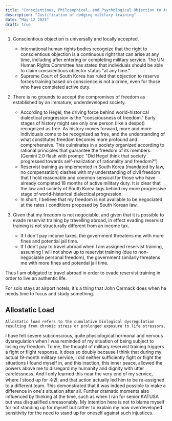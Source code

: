 ```yaml
---
title: "Conscientious, Philosophical, and Psychological Objection to Army Reservist Training"
description: "Justification of dodging military training"
date: "May 12 2025"
draft: true
---
```


1. Conscientious objection is universally and locally accepted.
    + International human rights bodies recognize that the right to conscientious objection is a continuous right that can arise at any time, including after entering or completing military service. The UN Human Rights Committee has stated that individuals should be able to claim conscientious objector status "at any time." 
    + Supreme Court of South Korea has ruled that objection to reserve forces training based on conscience is not a crime, even for those who have completed active duty.

2. There is no grounds to accept the compromises of freedom as established by an immature, underdeveloped society. 
    + According to Hegel, the driving force behind world-historical dialectical progression is the "consciousness of freedom." Early stages of history might see only one person (like a despot) recognized as free. As history moves forward, more and more individuals come to be recognized as free, and the understanding of what constitutes freedom becomes more profound and comprehensive. This culminates in a society organized according to rational principles that guarantee the freedom of its members. (Gemini 2.0 flash with prompt: "Did Hegel think that society progressed towards self-realization of rationality and freedom?")
    + Reservist training as implemented in South Korea (mandated by law, no compensation) clashes with my understanding of civil freedom that I hold reasonable and common sensical for those who have already completed 18 months of active military duty. It is clear that the law and society of South Korea lags behind my more progressive stage of world-historical dialectical progression.
    + In short, I believe that my freedom is not available to be negociated at the rates / conditions proposed by South Korean law.

3. Given that my freedom is not negociable, and given that it is possible to evade reservist training by travelling abroad, in effect evading reservist training is not structurally different from an income tax.
    + If I don't pay income taxes, the government threatens me with more fines and potential jail time.
    + If I don't pay to travel abroad when I am assigned reservist training, assuming I will not show up to reservist training (due to non-negociable personal freedom), the government similarly threatens me with more fines and potential jail time.

Thus I am obligated to travel abroad in order to evade reservist training in order to live an authentic life.

For solo stays at airport hotels, it's a thing that John Carmack does when he needs time to focus and study something.

## Allostatic Load

```
Allostatic load refers to the cumulative biological dysregulation resulting from chronic stress or prolonged exposure to life stressors.
```

I have felt severe subconscious, quite physiological hormonal and nervous dysregulation when I was reminded of my situation of being subject to losing my freedom. To me, the thought of military reservist training triggers a fight or flight response. It does so doubly because I think that during my actual 19-month military service, I did neither sufficiently fight or flight the situations I found myself in, and this inaction, this inner peace, allowed the powers above me to disregard my humanity and dignity with utter carelessness. And I only learned this near the very end of my service, where I stood up for 수민, and that action actually led him to be re-assigned to a different team. This demonstrated that it was indeed possible to make a difference in one's situation after all. Further dramatic moments also influenced by thinking at the time, such as when I ran for senior KATUSA but was disqualified unreasonably. My intention here is not to blame myself for not standing up for myself but rather to explain my now overdeveloped sensitivity for the need to stand up for oneself against such injustices.